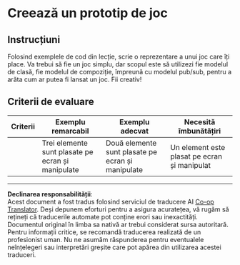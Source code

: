 <!--
CO_OP_TRANSLATOR_METADATA:
{
  "original_hash": "009bdedee9cc82988264be8cb31f9bf4",
  "translation_date": "2025-08-28T08:02:27+00:00",
  "source_file": "6-space-game/1-introduction/assignment.md",
  "language_code": "ro"
}
-->
# Creează un prototip de joc

## Instrucțiuni

Folosind exemplele de cod din lecție, scrie o reprezentare a unui joc care îți place. Va trebui să fie un joc simplu, dar scopul este să utilizezi fie modelul de clasă, fie modelul de compoziție, împreună cu modelul pub/sub, pentru a arăta cum ar putea fi lansat un joc. Fii creativ!

## Criterii de evaluare

| Criterii | Exemplu remarcabil                                     | Exemplu adecvat                                      | Necesită îmbunătățiri                              |
| -------- | ------------------------------------------------------ | --------------------------------------------------- | -------------------------------------------------- |
|          | Trei elemente sunt plasate pe ecran și manipulate      | Două elemente sunt plasate pe ecran și manipulate   | Un element este plasat pe ecran și manipulat       |

---

**Declinarea responsabilității**:  
Acest document a fost tradus folosind serviciul de traducere AI [Co-op Translator](https://github.com/Azure/co-op-translator). Deși depunem eforturi pentru a asigura acuratețea, vă rugăm să rețineți că traducerile automate pot conține erori sau inexactități. Documentul original în limba sa nativă ar trebui considerat sursa autoritară. Pentru informații critice, se recomandă traducerea realizată de un profesionist uman. Nu ne asumăm răspunderea pentru eventualele neînțelegeri sau interpretări greșite care pot apărea din utilizarea acestei traduceri.